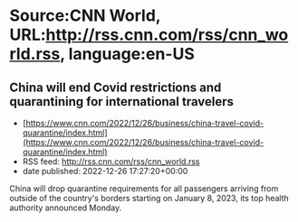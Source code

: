 # Source:CNN World, URL:http://rss.cnn.com/rss/cnn_world.rss, language:en-US

## China will end Covid restrictions and quarantining for international travelers
 - [https://www.cnn.com/2022/12/26/business/china-travel-covid-quarantine/index.html](https://www.cnn.com/2022/12/26/business/china-travel-covid-quarantine/index.html)
 - RSS feed: http://rss.cnn.com/rss/cnn_world.rss
 - date published: 2022-12-26 17:27:20+00:00

China will drop quarantine requirements for all passengers arriving from outside of the country's borders starting on January 8, 2023, its top health authority announced Monday.

